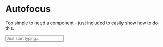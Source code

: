 <script lang="ts">
  import { Story } from 'kitbook';

  function autofocus(node: HTMLInputElement) {
    setTimeout(() => node.focus(), 15);
  }
</script>

# Autofocus

Too simple to need a component - just included to easily show how to do this.

<Story>
  <input class="m-2 p-2" type="text" use:autofocus placeholder="Just start typing..." />
</Story>
